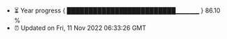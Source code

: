 - ⏳ Year progress { █████████████████████████▁▁▁▁▁ } 86.10 %
- ⏰ Updated on Fri, 11 Nov 2022 06:33:26 GMT

